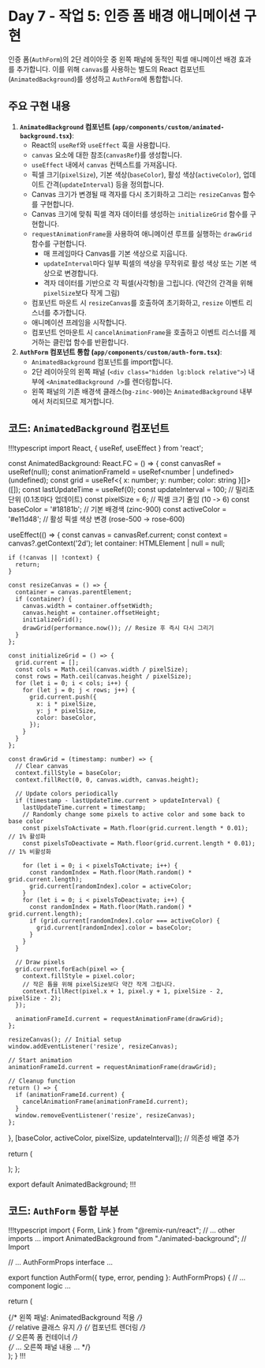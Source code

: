 # Day 7 - 작업 5: 인증 폼 배경 애니메이션 구현

인증 폼(`AuthForm`)의 2단 레이아웃 중 왼쪽 패널에 동적인 픽셀 애니메이션 배경 효과를 추가합니다. 이를 위해 `canvas`를 사용하는 별도의 React 컴포넌트(`AnimatedBackground`)를 생성하고 `AuthForm`에 통합합니다.

## 주요 구현 내용

1.  **`AnimatedBackground` 컴포넌트 (`app/components/custom/animated-background.tsx`)**:
    *   React의 `useRef`와 `useEffect` 훅을 사용합니다.
    *   `canvas` 요소에 대한 참조(`canvasRef`)를 생성합니다.
    *   `useEffect` 내에서 `canvas` 컨텍스트를 가져옵니다.
    *   픽셀 크기(`pixelSize`), 기본 색상(`baseColor`), 활성 색상(`activeColor`), 업데이트 간격(`updateInterval`) 등을 정의합니다.
    *   Canvas 크기가 변경될 때 격자를 다시 초기화하고 그리는 `resizeCanvas` 함수를 구현합니다.
    *   Canvas 크기에 맞춰 픽셀 격자 데이터를 생성하는 `initializeGrid` 함수를 구현합니다.
    *   `requestAnimationFrame`을 사용하여 애니메이션 루프를 실행하는 `drawGrid` 함수를 구현합니다.
        *   매 프레임마다 Canvas를 기본 색상으로 지웁니다.
        *   `updateInterval`마다 일부 픽셀의 색상을 무작위로 활성 색상 또는 기본 색상으로 변경합니다.
        *   격자 데이터를 기반으로 각 픽셀(사각형)을 그립니다. (약간의 간격을 위해 `pixelSize`보다 작게 그림)
    *   컴포넌트 마운트 시 `resizeCanvas`를 호출하여 초기화하고, `resize` 이벤트 리스너를 추가합니다.
    *   애니메이션 프레임을 시작합니다.
    *   컴포넌트 언마운트 시 `cancelAnimationFrame`을 호출하고 이벤트 리스너를 제거하는 클린업 함수를 반환합니다.
2.  **`AuthForm` 컴포넌트 통합 (`app/components/custom/auth-form.tsx`)**:
    *   `AnimatedBackground` 컴포넌트를 import합니다.
    *   2단 레이아웃의 왼쪽 패널 (`<div class="hidden lg:block relative">`) 내부에 `<AnimatedBackground />`를 렌더링합니다.
    *   왼쪽 패널의 기존 배경색 클래스(`bg-zinc-900`)는 `AnimatedBackground` 내부에서 처리되므로 제거합니다.

## 코드: `AnimatedBackground` 컴포넌트

!!!typescript
import React, { useRef, useEffect } from 'react';

const AnimatedBackground: React.FC = () => {
  const canvasRef = useRef<HTMLCanvasElement>(null);
  const animationFrameId = useRef<number | undefined>(undefined);
  const grid = useRef<{ x: number; y: number; color: string }[]>([]);
  const lastUpdateTime = useRef<number>(0);
  const updateInterval = 100; // 밀리초 단위 (0.1초마다 업데이트)
  const pixelSize = 6; // 픽셀 크기 줄임 (10 -> 6)
  const baseColor = '#18181b'; // 기본 배경색 (zinc-900)
  const activeColor = '#e11d48'; // 활성 픽셀 색상 변경 (rose-500 -> rose-600)

  useEffect(() => {
    const canvas = canvasRef.current;
    const context = canvas?.getContext('2d');
    let container: HTMLElement | null = null;

    if (!canvas || !context) {
      return;
    }

    const resizeCanvas = () => {
      container = canvas.parentElement;
      if (container) {
        canvas.width = container.offsetWidth;
        canvas.height = container.offsetHeight;
        initializeGrid();
        drawGrid(performance.now()); // Resize 후 즉시 다시 그리기
      }
    };

    const initializeGrid = () => {
      grid.current = [];
      const cols = Math.ceil(canvas.width / pixelSize);
      const rows = Math.ceil(canvas.height / pixelSize);
      for (let i = 0; i < cols; i++) {
        for (let j = 0; j < rows; j++) {
          grid.current.push({
            x: i * pixelSize,
            y: j * pixelSize,
            color: baseColor,
          });
        }
      }
    };

    const drawGrid = (timestamp: number) => {
      // Clear canvas
      context.fillStyle = baseColor;
      context.fillRect(0, 0, canvas.width, canvas.height);

      // Update colors periodically
      if (timestamp - lastUpdateTime.current > updateInterval) {
        lastUpdateTime.current = timestamp;
        // Randomly change some pixels to active color and some back to base color
        const pixelsToActivate = Math.floor(grid.current.length * 0.01); // 1% 활성화
        const pixelsToDeactivate = Math.floor(grid.current.length * 0.01); // 1% 비활성화

        for (let i = 0; i < pixelsToActivate; i++) {
          const randomIndex = Math.floor(Math.random() * grid.current.length);
          grid.current[randomIndex].color = activeColor;
        }
        for (let i = 0; i < pixelsToDeactivate; i++) {
          const randomIndex = Math.floor(Math.random() * grid.current.length);
          if (grid.current[randomIndex].color === activeColor) {
            grid.current[randomIndex].color = baseColor;
          }
        }
      }

      // Draw pixels
      grid.current.forEach(pixel => {
        context.fillStyle = pixel.color;
        // 작은 틈을 위해 pixelSize보다 약간 작게 그립니다.
        context.fillRect(pixel.x + 1, pixel.y + 1, pixelSize - 2, pixelSize - 2);
      });

      animationFrameId.current = requestAnimationFrame(drawGrid);
    };

    resizeCanvas(); // Initial setup
    window.addEventListener('resize', resizeCanvas);

    // Start animation
    animationFrameId.current = requestAnimationFrame(drawGrid);

    // Cleanup function
    return () => {
      if (animationFrameId.current) {
        cancelAnimationFrame(animationFrameId.current);
      }
      window.removeEventListener('resize', resizeCanvas);
    };
  }, [baseColor, activeColor, pixelSize, updateInterval]); // 의존성 배열 추가

  return (
    <div className="w-full h-full overflow-hidden">
      <canvas ref={canvasRef} className="pointer-events-none w-full h-full" />
    </div>
  );
};

export default AnimatedBackground;
!!!

## 코드: `AuthForm` 통합 부분

!!!typescript
import { Form, Link } from "@remix-run/react";
// ... other imports ...
import AnimatedBackground from "./animated-background"; // Import

// ... AuthFormProps interface ...

export function AuthForm({ type, error, pending }: AuthFormProps) {
  // ... component logic ...

  return (
    <div className="w-full lg:grid lg:min-h-[100vh] lg:grid-cols-2 xl:min-h-[100vh]">
      {/* 왼쪽 패널: AnimatedBackground 적용 */}
      <div className="hidden lg:block relative"> {/* relative 클래스 유지 */}
        <AnimatedBackground /> {/* 컴포넌트 렌더링 */}
      </div>
      {/* 오른쪽 폼 컨테이너 */}
      <div className="flex items-center justify-center py-12 min-h-screen lg:min-h-0 bg-background">
        {/* ... 오른쪽 패널 내용 ... */}
      </div>
    </div>
  );
}
!!! 